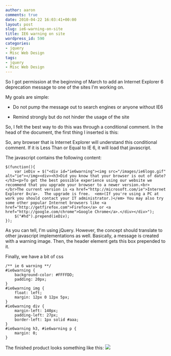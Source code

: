 ```yaml
---
author: aaron
comments: true
date: 2010-04-22 16:03:41+00:00
layout: post
slug: ie6-warning-on-site
title: IE6 warning on site
wordpress_id: 590
categories:
- jquery
- Misc Web Design
tags:
- jquery
- Misc Web Design
---
```


So I got permission at the beginning of March to add an Internet Explorer 6 deprecation message to one of the sites I'm working on.

My goals are simple:




  * Do not pump the message out to search engines or anyone without IE6


  * Remind strongly but do not hinder the usage of the site



So, I felt the best way to do this was through a conditional comment.  In the head of the document, the first thing I inserted is this:


    
    
    
    



So, any browser that is Internet Explorer will understand this conditional comment.  If it is Less Than or Equal to IE 6, it will load that javascript.

The javascript contains the following content:

    
    
    $(function(){
    	var ieDiv = $("<div id="ie6warning"><img src="/images/ie6logo.gif" alt="ie"></img><div><h3>Did you know that your browser is out of date?</h3><p>To get the best possible experience using our website we recommend that you upgrade your browser to a newer version.<br></br>The current version is <a href="http://microsoft.com/ie">Internet Explorer 8</a>.  The upgrade is free.  <em>(If you're using a PC at work you should contact your IT administrator.)</em> You may also try some other popular Internet browsers like <a href="http://getfirefox.com">Firefox</a> or <a href="http://google.com/chrome">Google Chrome</a>.</div></div>");
    	$("#hd").prepend(ieDiv);
    });
    



As you can tell, I'm using jQuery.  However, the concept should translate to other javascript implementations as well.  Basically, a message is created with a warning image.  Then, the header element gets this box prepended to it.

Finally, we have a bit of css

    
    
    /** ie 6 warning **/
    #ie6warning {
    	background-color: #FFFFDD;
    	padding: 20px;
    }
    #ie6warning img {
    	float: left;
    	margin: 12px 0 12px 5px;
    }
    #ie6warning div {
    	margin-left: 140px;
    	padding-left: 27px;
    	border-left: 1px solid #aaa;
    }
    #ie6warning h3, #ie6warning p {
    	margin: 0;
    }
    



The finished product looks something like this:
[![](http://aaronsaray.com/blog/wp-content/uploads/2010/04/untitled-300x34.jpg)](http://aaronsaray.com/blog/wp-content/uploads/2010/04/untitled.jpg)
